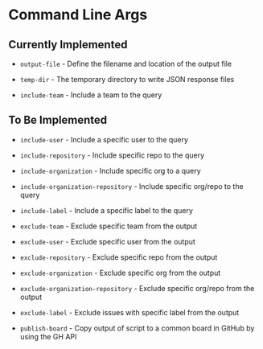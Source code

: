 # Command Line Args

## Currently Implemented

- `output-file` - Define the filename and location of the output file
- `temp-dir` - The temporary directory to write JSON response files

- `include-team` - Include a team to the query


## To Be Implemented

- `include-user` - Include a specific user to the query
- `include-repository` - Include specific repo to the query
- `include-organization` - Include specific org to a query
- `include-organization-repository` - Include specific org/repo to the query
- `include-label` - Include a specific label to the query

- `exclude-team` - Exclude specific team from the output
- `exclude-user` - Exclude specific user from the output
- `exclude-repository` - Exclude specific repo from the output
- `exclude-organization` - Exclude specific org from the output
- `exclude-organization-repository` - Exclude specific org/repo from the output
- `exclude-label` - Exclude issues with specific label from the output

- `publish-board` - Copy output of script to a common board in GitHub by using the GH API

